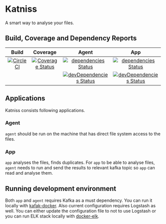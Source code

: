 # Katniss

A smart way to analyse your files.

## Build, Coverage and Dependency Reports

| Build                                      | Coverage                                            | Agent                                                                              | App                                                                            |
|:--------------------------------------------:|:-----------------------------------------------------:|:------------------------------------------------------------------------------------:|:--------------------------------------------------------------------------------:|
| [![CircleCI][img-circleci]][link-circleci] | [![Coverage Status][img-coverage]][link-coverage]   | [![dependencies Status][img-agent-dependencies]][link-agent-dependencies]          | [![dependencies Status][img-app-dependencies]][link-app-dependencies]          | 
|                                            |                                                     | [![devDependencies Status][img-agent-devdependencies]][link-agent-devdependencies] | [![devDependencies Status][img-app-devdependencies]][link-app-devdependencies] |


## Applications

Katniss consists following applications.

### Agent
`agent` should be run on the machine that has direct file system access to the files.

### App
`app` analyses the files, finds duplicates. 
For `app` to be able to analyse files, `agent` needs to run and send the results to relevant kafka topic so
`app` can read and analyse them.

## Running development environment

Both `app` and `agent` requires Kafka as a must dependency. You can run it locally with 
[kafak-docker](https://github.com/wurstmeister/kafka-docker). Also current configuration requires Logstash 
as well. You can either update the configuration file to not to use Logstash or you can run ELK stack 
locally with [docker-elk](https://github.com/deviantony/docker-elk).

<!--Links -->
[link-circleci]:https://circleci.com/gh/mzaferyahsi/katniss
[img-circleci]:https://circleci.com/gh/mzaferyahsi/katniss.svg?style=svg

[link-coverage]:https://coveralls.io/github/mzaferyahsi/katniss?branch=master
[img-coverage]:https://coveralls.io/repos/github/mzaferyahsi/katniss/badge.svg?branch=master

[link-agent-dependencies]:https://david-dm.org/mzaferyahsi/katniss?path=agent
[img-agent-dependencies]:https://david-dm.org/mzaferyahsi/katniss/status.svg?path=agent

[link-agent-devdependencies]:https://david-dm.org/mzaferyahsi/katniss?type=dev&path=agent
[img-agent-devdependencies]:https://david-dm.org/mzaferyahsi/katniss/dev-status.svg?path=agent

[link-app-dependencies]:https://david-dm.org/mzaferyahsi/katniss?path=app
[img-app-dependencies]:https://david-dm.org/mzaferyahsi/katniss/status.svg?path=app

[link-app-devdependencies]:https://david-dm.org/mzaferyahsi/katniss?type=dev&path=app
[img-app-devdependencies]:https://david-dm.org/mzaferyahsi/katniss/dev-status.svg?path=app


